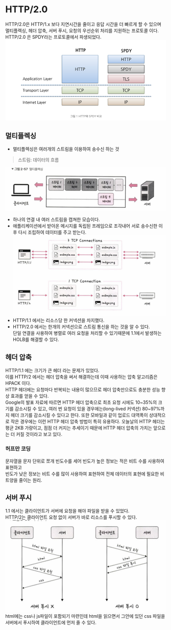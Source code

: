 # HTTP/2.0

HTTP/2.0은 HTTP/1.x 보다 지연시간을 줄이고 응답 시간을 더 빠르게 할 수 있으며 멀티플렉싱, 헤더 압축, 서버 푸시, 요청의 우선순위 처리를 지원하는 프로토콜 이다.  
HTTP/2.0 은 SPDY라는 프로토콜에서 파생되었다.  
![spdy](./8-images/spdy.png)  

## 멀티플렉싱
- 멀티플렉싱은 여러개의 스트림을 이용하여 송수신 하는 것  
> 스트림: 데이터의 흐름  

![mp](./8-images/멀티플렉싱1.png)  
- 하나의 연결 내 여러 스트림을 캡쳐한 모습이다.  
- 애플리케이션에서 받아온 메시지를 독립된 프레임으로 조각내어 서로 송수신한 이후 다시 조립하여 데이터를 주고 받는다.  
![mp2](./8-images/멀티플렉싱2.png)
- HTTP/1.1 에서는 리소스당 한 커넥션을 차지했다.  
- HTTP/2.0 에서는 한개의 커넥션으로 스트림 통신을 하는 것을 알 수 있다.  
단일 연결을 사용하여 병렬로 여러 요청을 처리할 수 있기때문에 1.1에서 발생하는 HOLB를 해결할 수 있다.  
## 헤더 압축
HTTP/1.1 에는 크기가 큰 헤더 라는 문제가 있었다.  
이를 HTTP/2 에서는 헤더 압축을 써서 해결하는데 이때 사용하는 압축 알고리즘은 HPACK 이다.  
HTTP 헤더에는 요청마다 반복되는 내용이 많으므로 헤더 압축만으로도 충분한 성능 향상 효과를 얻을 수 있다.  
Google의 발표 자료에 따르면 HTTP 헤더 압축으로 최초 요청 시에도 10~35%의 크기를 감소시킬 수 있고, 여러 번 요청이 있을 경우에는(long-lived 커넥션) 80~97%까지 헤더 크기를 감소시킬 수 있다고 한다. 또한 모바일과 같이 업로드 대역폭이 상대적으로 작은 경우에는 이런 HTTP 헤더 압축 방법이 특히 유용하다. 오늘날의 HTTP 헤더는 평균 2KB 가량이고, 점점 더 커지는 추세이기 때문에 HTTP 헤더 압축의 가치는 앞으로는 더 커질 것이라고 보고 있다.
### 허프만 코딩
문자열을 문자 단위로 쪼개 빈도수를 세어 빈도가 높은 정보는 적은 비트 수를 사용하여 표현하고  
빈도가 낮은 정보는 비트 수를 많이 사용하여 표현하여 전체 데이터의 표현에 필요한 비트양을 줄이는 원리.   
## 서버 푸시
1.1 에서는 클라이언트가 서버에 요청을 해야 파일을 받을 수 있었다.  
HTTP/2는 클라이언트 요청 없이 서버가 바로 리소스를 푸시할 수 있다.  
![serverpush](./8-images/serverpush.png)  
html에는 css나 js파일이 포함되기 마련인데 html을 읽으면서 그안에 있던 css 파일을 서버에서 푸시하여 클라이언트에 먼저 줄 수 있다.  
